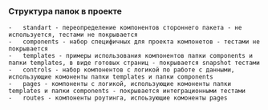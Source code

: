 ### Структура папок в проекте 
    -   standart - переопределение компонентов стороннего пакета - не используется, тестами не покрывается 
    -   components - набор специфичных для проекта компонетов - тестами не покрывается 
    -   templates - примеры использования компонентов папки components и папки templates, в виде готовых страниц - покрывается snapshot тестами 
    -   controls - набор компонентов с логикой по работе с данными, использующие комоненты папки templates и папки components 
    -   pages - компоненты с логикой, использующие комоненты папки templates и папки components - покрывается интеграционными тестами 
    -   routes - компоненты роутинга, испоьзующие комоненты pages
